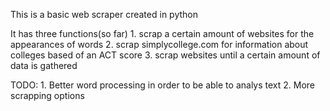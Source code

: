 This is a basic web scraper created in python

It has three functions(so far)
    1. scrap a certain amount of websites for the appearances of words
    2. scrap simplycollege.com for information about colleges based of an ACT score
    3. scrap websites until a certain amount of data is gathered

TODO:
    1. Better word processing in order to be able to analys text
    2. More scrapping options